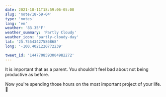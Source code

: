 ```yaml
---
date: 2021-10-11T18:59:06-05:00
slug: 'note/18-59-04'
type: 'notes'
lang: 'en'
weather: '83.35°F'
weather_summary: 'Partly Cloudy'
weather_icon: 'partly-cloudy-day'
lat: '25.75543427586868'
long: '-100.4021220772239'

tweet_id: '1447708593004982272'
---
```

It is important that as a parent. You shouldn't feel bad about not being productive as before.

Now you're spending those hours on the most important project of your life. 🙂